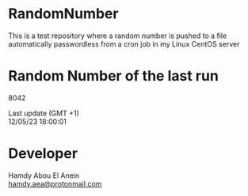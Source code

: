 # RandomNumber    
This is a test repository where a random number is pushed to a file automatically passwordless from a cron job in my Linux CentOS server    
# Random Number of the last run   
8042
      
Last update (GMT +1)    
12/05/23 18:00:01
# Developer    
Hamdy Abou El Anein   
hamdy.aea@protonmail.com

